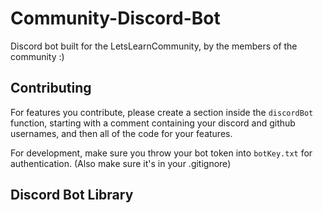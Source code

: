 # Community-Discord-Bot
Discord bot built for the LetsLearnCommunity, by the members of the community :)

## Contributing
For features you contribute, please create a section inside the `discordBot` function, starting with a comment containing your discord and github usernames, and then all of the code for your features.

For development, make sure you throw your bot token into `botKey.txt` for authentication. (Also make sure it's in your .gitignore)

## Discord Bot Library